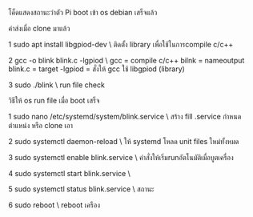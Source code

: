 โค็ดแสดงสถานะว่าตัว Pi boot เข้า os debian เสร็จแล้ว

คำส่งเมื่อ clone มาแล้ว

1 sudo apt install libgpiod-dev \\ ติดตั้ง library เพื่อใช้ในการcompile c/c++

2 gcc -o blink blink.c -lgpiod \\ gcc = compile c/c++ bilnk = nameoutput blink.c = target -lgpiod = สั่งให้ gcc ใช้ libgpiod (library)

3 sudo ./blink \\ run file check

วิธีให้ os run file เมื่อ boot เสร็จ

1 sudo nano /etc/systemd/system/blink.service \\ สร้าง fill .service กำหนดตำแหน่ง หรือ clone เอา

2 sudo systemctl daemon-reload \\ ให้ systemd โหลด unit files ใหม่ทั้งหมด

3 sudo systemctl enable blink.service  \\ คำสั่งให้เริ่มrunอัตโนมัติเมื่อบูตเครื่อง

4 sudo systemctl start blink.service \\

5 sudo systemctl status blink.service \\ สถานะ

6 sudo reboot \\ reboot เครือง

